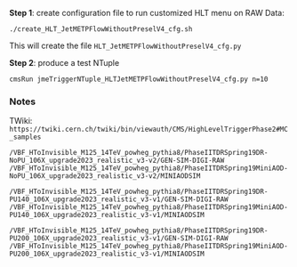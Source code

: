**Step 1**: create configuration file to run customized HLT menu on RAW Data:
```
./create_HLT_JetMETPFlowWithoutPreselV4_cfg.sh
```
  This will create the file `HLT_JetMETPFlowWithoutPreselV4_cfg.py`

**Step 2**: produce a test NTuple
```
cmsRun jmeTriggerNTuple_HLTJetMETPFlowWithoutPreselV4_cfg.py n=10
```

### Notes

TWiki: `https://twiki.cern.ch/twiki/bin/viewauth/CMS/HighLevelTriggerPhase2#MC_samples`

```
/VBF_HToInvisible_M125_14TeV_powheg_pythia8/PhaseIITDRSpring19DR-NoPU_106X_upgrade2023_realistic_v3-v2/GEN-SIM-DIGI-RAW
/VBF_HToInvisible_M125_14TeV_powheg_pythia8/PhaseIITDRSpring19MiniAOD-NoPU_106X_upgrade2023_realistic_v3-v2/MINIAODSIM
```

```
/VBF_HToInvisible_M125_14TeV_powheg_pythia8/PhaseIITDRSpring19DR-PU140_106X_upgrade2023_realistic_v3-v1/GEN-SIM-DIGI-RAW
/VBF_HToInvisible_M125_14TeV_powheg_pythia8/PhaseIITDRSpring19MiniAOD-PU140_106X_upgrade2023_realistic_v3-v1/MINIAODSIM
```

```
/VBF_HToInvisible_M125_14TeV_powheg_pythia8/PhaseIITDRSpring19DR-PU200_106X_upgrade2023_realistic_v3-v1/GEN-SIM-DIGI-RAW
/VBF_HToInvisible_M125_14TeV_powheg_pythia8/PhaseIITDRSpring19MiniAOD-PU200_106X_upgrade2023_realistic_v3-v1/MINIAODSIM
```
